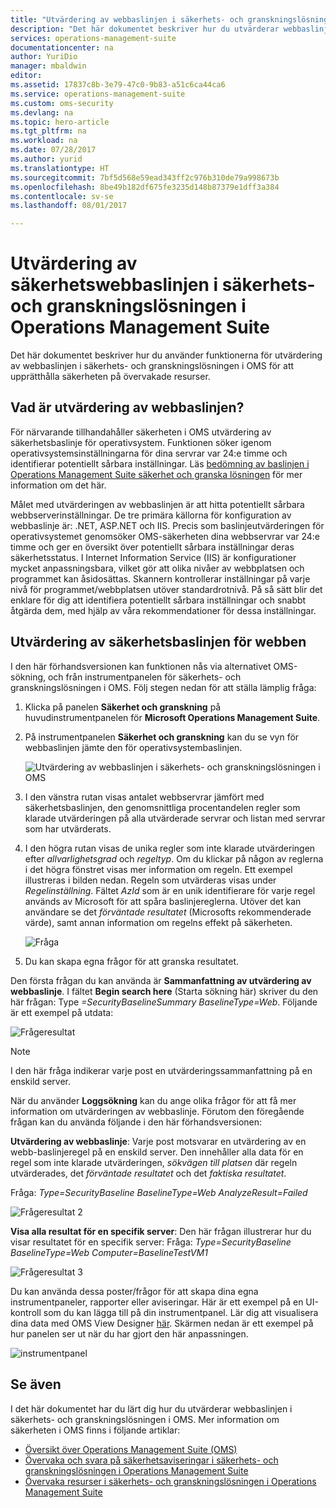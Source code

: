 ```yaml
---
title: "Utvärdering av webbaslinjen i säkerhets- och granskningslösningen i Operations Management Suite | Microsoft Docs"
description: "Det här dokumentet beskriver hur du utvärderar webbaslinjen i säkerhets- och granskningslösningen i OMS för att utvärdera säkerhetsbaslinjen och upprätthålla efterlevnaden och säkerheten på alla övervakade webbservrar."
services: operations-management-suite
documentationcenter: na
author: YuriDio
manager: mbaldwin
editor: 
ms.assetid: 17837c8b-3e79-47c0-9b83-a51c6ca44ca6
ms.service: operations-management-suite
ms.custom: oms-security
ms.devlang: na
ms.topic: hero-article
ms.tgt_pltfrm: na
ms.workload: na
ms.date: 07/28/2017
ms.author: yurid
ms.translationtype: HT
ms.sourcegitcommit: 7bf5d568e59ead343ff2c976b310de79a998673b
ms.openlocfilehash: 8be49b182df675fe3235d148b87379e1dff3a384
ms.contentlocale: sv-se
ms.lasthandoff: 08/01/2017

---
```

# <a name="web-baseline-assessment-in-operations-management-suite-security-and-audit-solution"></a>Utvärdering av säkerhetswebbaslinjen i säkerhets- och granskningslösningen i Operations Management Suite
Det här dokumentet beskriver hur du använder funktionerna för utvärdering av webbaslinjen i säkerhets- och granskningslösningen i OMS för att upprätthålla säkerheten på övervakade resurser.

## <a name="what-is-web-baseline-assessment"></a>Vad är utvärdering av webbaslinjen?
För närvarande tillhandahåller säkerheten i OMS utvärdering av säkerhetsbaslinje för operativsystem. Funktionen söker igenom operativsystemsinställningarna för dina servrar var 24:e timme och identifierar potentiellt sårbara inställningar. Läs [bedömning av baslinjen i Operations Management Suite säkerhet och granska lösningen](https://docs.microsoft.com/azure/operations-management-suite/oms-security-baseline) för mer information om det här.

Målet med utvärderingen av webbaslinjen är att hitta potentiellt sårbara webbserverinställningar. De tre primära källorna för konfiguration av webbaslinje är: .NET, ASP.NET och IIS.  Precis som baslinjeutvärderingen för operativsystemet genomsöker OMS-säkerheten dina webbservrar var 24:e timme och ger en översikt över potentiellt sårbara inställningar deras säkerhetsstatus.  I Internet Information Service (IIS) är konfigurationer mycket anpassningsbara, vilket gör att olika nivåer av webbplatsen och programmet kan åsidosättas. Skannern kontrollerar inställningar på varje nivå för programmet/webbplatsen utöver standardrotnivå. På så sätt blir det enklare för dig att identifiera potentiellt sårbara inställningar och snabbt åtgärda dem, med hjälp av våra rekommendationer för dessa inställningar.


## <a name="web-security-baseline-assessment"></a>Utvärdering av säkerhetsbaslinjen för webben

I den här förhandsversionen kan funktionen nås via alternativet OMS-sökning, och från instrumentpanelen för säkerhets- och granskningslösningen i OMS. Följ stegen nedan för att ställa lämplig fråga:

1. Klicka på panelen **Säkerhet och granskning** på huvudinstrumentpanelen för **Microsoft Operations Management Suite**.
2. På instrumentpanelen **Säkerhet och granskning** kan du se vyn för webbaslinjen jämte den för operativsystembaslinjen.
   
    ![Utvärdering av webbaslinjen i säkerhets- och granskningslösningen i OMS](./media/oms-security-web-baseline/oms-security-web-baseline-fig5.png)

3. I den vänstra rutan visas antalet webbservrar jämfört med säkerhetsbaslinjen, den genomsnittliga procentandelen regler som klarade utvärderingen på alla utvärderade servrar och listan med servrar som har utvärderats.
4. I den högra rutan visas de unika regler som inte klarade utvärderingen efter *allvarlighetsgrad* och *regeltyp*. Om du klickar på någon av reglerna i det högra fönstret visas mer information om regeln. Ett exempel illustreras i bilden nedan. Regeln som utvärderas visas under *Regelinställning*. Fältet *AzId* som är en unik identifierare för varje regel används av Microsoft för att spåra baslinjereglerna. Utöver det kan användare se det *förväntade resultatet* (Microsofts rekommenderade värde), samt annan information om regelns effekt på säkerheten.
    
    ![Fråga](./media/oms-security-web-baseline/oms-security-web-baseline-fig6.png)

5. Du kan skapa egna frågor för att granska resultatet. 

Den första frågan du kan använda är **Sammanfattning av utvärdering av webbaslinje**. I fältet **Begin search here** (Starta sökning här) skriver du den här frågan: Type *=SecurityBaselineSummary BaselineType=Web*. Följande är ett exempel på utdata:

![Frågeresultat](./media/oms-security-web-baseline/oms-security-web-baseline-fig7.png)

>[!NOTE] 
>I den här fråga indikerar varje post en utvärderingssammanfattning på en enskild server.

När du använder **Loggsökning** kan du ange olika frågor för att få mer information om utvärderingen av webbaslinje. Förutom den föregående frågan kan du använda följande i den här förhandsversionen:

**Utvärdering av webbaslinje**: Varje post motsvarar en utvärdering av en webb-baslinjeregel på en enskild server. Den innehåller alla data för en regel som inte klarade utvärderingen, *sökvägen till platsen* där regeln utvärderades, det *förväntade resultatet* och det *faktiska resultatet*.

Fråga: *Type=SecurityBaseline BaselineType=Web AnalyzeResult=Failed*

![Frågeresultat 2](./media/oms-security-web-baseline/oms-security-web-baseline-fig8.png)

**Visa alla resultat för en specifik server**: Den här frågan illustrerar hur du visar resultatet för en specifik server: Fråga: *Type=SecurityBaseline BaselineType=Web Computer=BaselineTestVM1*

![Frågeresultat 3](./media/oms-security-web-baseline/oms-security-web-baseline-fig3.png)

Du kan använda dessa poster/frågor för att skapa dina egna instrumentpaneler, rapporter eller aviseringar. Här är ett exempel på en UI-kontroll som du kan lägga till på din instrumentpanel. Lär dig att visualisera dina data med OMS View Designer [här](https://blogs.technet.microsoft.com/msoms/2016/06/30/oms-view-designer-visualize-your-data-your-way/). Skärmen nedan är ett exempel på hur panelen ser ut när du har gjort den här anpassningen.

![instrumentpanel](./media/oms-security-web-baseline/oms-security-web-baseline-fig4.png)

## <a name="see-also"></a>Se även
I det här dokumentet har du lärt dig hur du utvärderar webbaslinjen i säkerhets- och granskningslösningen i OMS. Mer information om säkerheten i OMS finns i följande artiklar:

* [Översikt över Operations Management Suite (OMS)](operations-management-suite-overview.md)
* [Övervaka och svara på säkerhetsaviseringar i säkerhets- och granskningslösningen i Operations Management Suite](oms-security-responding-alerts.md)
* [Övervaka resurser i säkerhets- och granskningslösningen i Operations Management Suite](oms-security-monitoring-resources.md)


